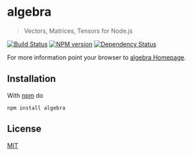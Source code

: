 # algebra

> Vectors, Matrices, Tensors for Node.js

[![Build Status](https://travis-ci.org/fibo/algebra.png?branch=master)](https://travis-ci.org/fibo/algebra.png?branch=master) [![NPM version](https://badge.fury.io/js/algebra.png)](http://badge.fury.io/js/algebra) [![Dependency Status](https://gemnasium.com/fibo/algebra.png)](https://gemnasium.com/fibo/algebra)

For more information point your browser to [algebra Homepage](http://g14n.info/algebra).

## Installation

With [npm](https://npmjs.org/) do

```
npm install algebra
```

## License

[MIT](http://g14n.info/mit-licence)

